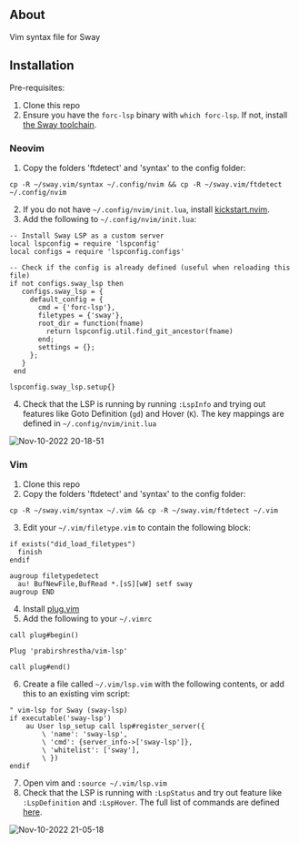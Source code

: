 ## About

Vim syntax file for Sway

## Installation

Pre-requisites:
1. Clone this repo
1. Ensure you have the `forc-lsp` binary with `which forc-lsp`. If not, install [the Sway toolchain](https://fuellabs.github.io/sway/v0.25.2/introduction/installation.html).

### Neovim

1. Copy the folders 'ftdetect' and 'syntax' to the config folder: 
```
cp -R ~/sway.vim/syntax ~/.config/nvim && cp -R ~/sway.vim/ftdetect ~/.config/nvim
```
2. If you do not have `~/.config/nvim/init.lua`, install [kickstart.nvim](https://github.com/nvim-lua/kickstart.nvim).
3. Add the following to `~/.config/nvim/init.lua`:
```
-- Install Sway LSP as a custom	server
local lspconfig = require 'lspconfig'
local configs = require 'lspconfig.configs'

-- Check if the config is already defined (useful when reloading this file)
if not configs.sway_lsp then
   configs.sway_lsp = {
     default_config = {
       cmd = {'forc-lsp'},
       filetypes = {'sway'},
       root_dir = function(fname)
         return lspconfig.util.find_git_ancestor(fname)
       end;
       settings = {};
     };
   }
 end

lspconfig.sway_lsp.setup{}
```
4. Check that the LSP is running by running `:LspInfo` and trying out features like Goto Definition (`gd`) and Hover (`K`). The key mappings are defined in `~/.config/nvim/init.lua`

![Nov-10-2022 20-18-51](https://user-images.githubusercontent.com/47993817/201267485-dcff3e58-1b13-4215-9c77-c262f8bebdc5.gif)

### Vim

1. Clone this repo
2. Copy the folders 'ftdetect' and 'syntax' to the config folder: 
```
cp -R ~/sway.vim/syntax ~/.vim && cp -R ~/sway.vim/ftdetect ~/.vim
```
3. Edit your `~/.vim/filetype.vim` to contain the following block:
```
if exists("did_load_filetypes")
  finish
endif

augroup filetypedetect
  au! BufNewFile,BufRead *.[sS][wW] setf sway
augroup END
```
4. Install [plug.vim](https://github.com/junegunn/vim-plug)
5. Add the following to your `~/.vimrc`
```
call plug#begin()

Plug 'prabirshrestha/vim-lsp'

call plug#end()
```
6. Create a file called `~/.vim/lsp.vim` with the following contents, or add this to an existing vim script:
```
" vim-lsp for Sway (sway-lsp)
if executable('sway-lsp')
    au User lsp_setup call lsp#register_server({
        \ 'name': 'sway-lsp',
        \ 'cmd': {server_info->['sway-lsp']},
        \ 'whitelist': ['sway'],
        \ })
endif
```
7. Open vim and `:source ~/.vim/lsp.vim`
8. Check that the LSP is running with `:LspStatus` and try out feature like `:LspDefinition` and `:LspHover`. The full list of commands are defined [here](https://github.com/prabirshrestha/vim-lsp).

![Nov-10-2022 21-05-18](https://user-images.githubusercontent.com/47993817/201267452-4b51a037-6b49-464c-92c4-c0df50c15fd4.gif)
